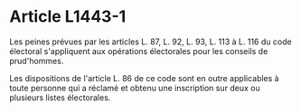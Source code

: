 # Article L1443-1

Les peines prévues par les articles L. 87, L. 92, L. 93, L. 113 à L. 116 du code électoral s'appliquent aux opérations électorales pour les conseils de prud'hommes.

Les dispositions de l'article L. 86 de ce code sont en outre applicables à toute personne qui a réclamé et obtenu une inscription sur deux ou plusieurs listes électorales.